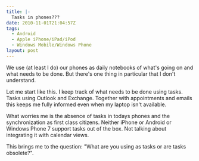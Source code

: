 ```yaml
---
title: |-
  Tasks in phones???
date: 2010-11-01T21:04:57Z
tags:
  - Android
  - Apple iPhone/iPad/iPod
  - Windows Mobile/Windows Phone
layout: post
---
```

We use (at least I do) our phones as daily notebooks of what's going on and what needs to be done. But there's one thing in particular that I don't understand.

Let me start like this. I keep track of what needs to be done using tasks. Tasks using Outlook and Exchange. Together with appointments and emails this keeps me fully informed even when my laptop isn't available.

What worries me is the absence of tasks in todays phones and the synchronization as first class citizens. Neither iPhone or Android or Windows Phone 7 support tasks out of the box. Not talking about integrating it with calendar views.

This brings me to the question: "What are you using as tasks or are tasks obsolete?".